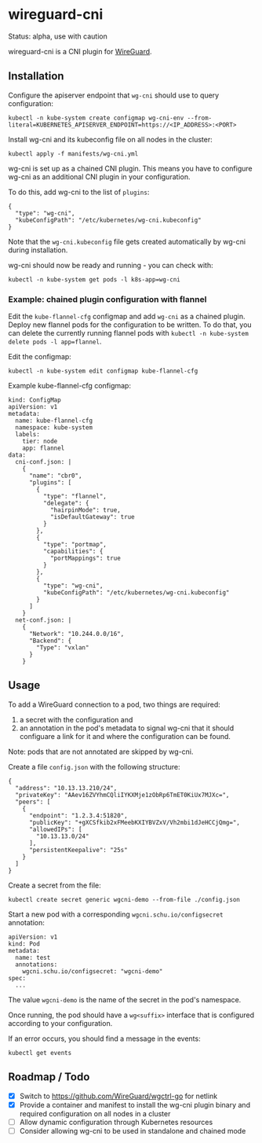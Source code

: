 # wireguard-cni

Status: alpha, use with caution

wireguard-cni is a CNI plugin for [WireGuard](https://www.wireguard.com/).

## Installation

Configure the apiserver endpoint that `wg-cni` should use to query
configuration:

```
kubectl -n kube-system create configmap wg-cni-env --from-literal=KUBERNETES_APISERVER_ENDPOINT=https://<IP_ADDRESS>:<PORT>
```

Install wg-cni and its kubeconfig file on all nodes in the cluster:

```
kubectl apply -f manifests/wg-cni.yml
```

wg-cni is set up as a chained CNI plugin. This means you have
to configure wg-cni as an additional CNI plugin in your configuration.

To do this, add wg-cni to the list of `plugins`:

```
{
  "type": "wg-cni",
  "kubeConfigPath": "/etc/kubernetes/wg-cni.kubeconfig"
}
```

Note that the `wg-cni.kubeconfig` file gets created automatically by
wg-cni during installation.

wg-cni should now be ready and running - you can check with:

```
kubectl -n kube-system get pods -l k8s-app=wg-cni
```

### Example: chained plugin configuration with flannel

Edit the `kube-flannel-cfg` configmap and add `wg-cni` as a chained
plugin. Deploy new flannel pods for the configuration to be written.
To do that, you can delete the currently running flannel pods with
`kubectl -n kube-system delete pods -l app=flannel`.

Edit the configmap:

```
kubectl -n kube-system edit configmap kube-flannel-cfg
```

Example kube-flannel-cfg configmap:

```
kind: ConfigMap
apiVersion: v1
metadata:
  name: kube-flannel-cfg
  namespace: kube-system
  labels:
    tier: node
    app: flannel
data:
  cni-conf.json: |
    {
      "name": "cbr0",
      "plugins": [
        {
          "type": "flannel",
          "delegate": {
            "hairpinMode": true,
            "isDefaultGateway": true
          }
        },
        {
          "type": "portmap",
          "capabilities": {
            "portMappings": true
          }
        },
        {
          "type": "wg-cni",
          "kubeConfigPath": "/etc/kubernetes/wg-cni.kubeconfig"
        }
      ]
    }
  net-conf.json: |
    {
      "Network": "10.244.0.0/16",
      "Backend": {
        "Type": "vxlan"
      }
    }
```

## Usage

To add a WireGuard connection to a pod, two things are required:

1. a secret with the configuration and
1. an annotation in the pod's metadata to signal wg-cni that it should
   configuare a link for it and where the configuration can be found.

Note: pods that are not annotated are skipped by wg-cni.

Create a file `config.json` with the following structure:

```
{
  "address": "10.13.13.210/24",
  "privateKey": "AAev16ZVYhmCQliIYKXMje1zObRp6TmET0KiUx7MJXc=",
  "peers": [
    {
      "endpoint": "1.2.3.4:51820",
      "publicKey": "+gXCSfkib2xFMeebKXIYBVZxV/Vh2mbi1dJeHCCjQmg=",
      "allowedIPs": [
        "10.13.13.0/24"
      ],
      "persistentKeepalive": "25s"
    }
  ]
}
```

Create a secret from the file:

```
kubectl create secret generic wgcni-demo --from-file ./config.json
```

Start a new pod with a corresponding `wgcni.schu.io/configsecret` annotation:

```
apiVersion: v1
kind: Pod
metadata:
  name: test
  annotations:
    wgcni.schu.io/configsecret: "wgcni-demo"
spec:
  ...
```

The value `wgcni-demo` is the name of the secret in the pod's namespace.

Once running, the pod should have a `wg<suffix>` interface that is
configured according to your configuration.

If an error occurs, you should find a message in the events:

```
kubectl get events
```

## Roadmap / Todo

* [x] Switch to https://github.com/WireGuard/wgctrl-go for netlink
* [x] Provide a container and manifest to install the wg-cni plugin binary
  and required configuration on all nodes in a cluster
* [ ] Allow dynamic configuration through Kubernetes resources
* [ ] Consider allowing wg-cni to be used in standalone and chained mode
